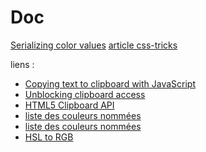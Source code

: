 # Doc

[Serializing color values](https://drafts.csswg.org/css-color/#serializing-color-values
)
[article css-tricks](https://css-tricks.com/converting-color-spaces-in-javascript/)

liens :
- [Copying text to clipboard with JavaScript](https://hackernoon.com/copying-text-to-clipboard-with-javascript-df4d4988697f)
- [Unblocking clipboard access](https://web.dev/async-clipboard/)
- [HTML5 Clipboard API](https://www.youtube.com/watch?v=JTVvgToyTRs)
- [liste des couleurs nommées](https://drafts.csswg.org/css-color/#valdef-color-aliceblue)
- [liste des couleurs nommées](https://developer.mozilla.org/en-US/docs/Web/CSS/color_value)
- [HSL to RGB ](https://drafts.csswg.org/css-color/#hsl-to-rgb)
